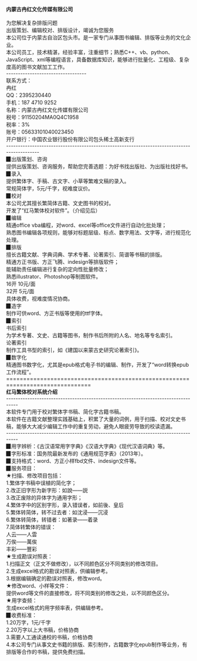   **内蒙古冉红文化传媒有限公司**
<br>
<br>为您解决复杂排版问题
<br>出版策划、编辑校对、排版设计，竭诚为您服务
<br>本公司位于内蒙古自治区包头市。是一家专门从事图书编辑、排版等业务的文化企业。
<br>本公司员工，技术精湛，经验丰富，注重细节；熟悉C++、vb、python、JavaScript、xml等编程语言，具备数据库知识，能够进行批量化、工程级、复杂度高的图书文献加工工作。
<br>----------------------------------
<br>联系方式：
<br>冉红
<br>QQ：2395230440
<br>手机：187 4710 9252
<br>名称：内蒙古冉红文化传媒有限公司
<br>税号：91150204MA0Q4C1958
<br>税率：3%
<br>账号：05633101040023450
<br>开户银行：中国农业银行股份有限公司包头稀土高新支行
<br>--------------------------------------------------------------------------------------------
<br>▉出版策划、咨询
<br>提供出版策划、咨询服务，帮助您完善选题：为好书找出版社、为出版社找好书。
<br>▉录入
<br>提供繁体字、手稿、古文字、小草等繁难文稿的录入。
<br>常规简体字，5元/千字，视难度议价。
<br>▉校对
<br>本公司尤其擅长繁简体古籍、文史图书的校对。
<br>开发了“红马繁体校对软件”。（介绍见后）
<br>▉编辑
<br>精通office vba编程，对word、excel等office文件进行自动化批处理；
<br>熟悉图书编辑各项规则，能够对标题层级、标点、数字用法、文字等，进行规范化处理。
<br>▉排版
<br>擅长古籍文献、字典词典、学术专著、论著索引、简谱等书稿的排版。
<br>精通方正书版、方正飞腾、indesign等排版软件；
<br>能辅助责任编辑进行复杂的定向性批量修改；
<br>熟悉illustrator、Photoshop等制图软件。
<br>16开 10元/面
<br>32开 5元/面
<br>具体收费，视难度情况协商。
<br>▉造字
<br>制作可供word、方正书版等使用的ttf字体。
<br>▉索引
<br>书后索引
<br>为学术专著、文史、古籍等图书，制作书后所附的人名、地名等专名索引。
<br>论著索引
<br>制作工具书型的索引，如《建国以来蒙古史研究论著索引》。
<br>▉数字化
<br>精通图书数字化，尤其是epub格式电子书的编辑、制作，开发了“word转换epub工作流程”。
<br>===============================================================================
<br>**红马繁体校对系统介绍**
<br>-----------------------------------------------------------------------------------
<br>本软件专门用于校对繁体字书稿、简化字古籍书稿。
<br>本软件在古籍文献整理实践基础上，积累了大量的词例，用于扫描、校对文史书稿，能够大大减少编辑工作中的重复劳动，避免人眼疲劳导致的校读遗漏。
<br>-----------------------------------------------------------------------------------
<br>▉用字辨析：《古汉语常用字字典》《汉语大字典》《现代汉语词典》等。
<br>▉字形标准：国务院最新发布的《通用规范字表》（2013年）。
<br>▉支持格式：word、方正小样fbd文件、indesign文件等。
<br>▉服务项目：
<br>★扫描、修改项目包括：
<br>1.繁体字书稿中误植的简化字；
<br>2.改正旧字形为新字形：如說——説
<br>3.改正废除的异体字为通用字形；
<br>4.繁体字中的区别字形，录入错误者，如前後、皇后
<br>5.繁体转简体，转不过去者：如沈浸——沉浸
<br>6.繁体转简体，转错者：如著录——着录
<br>7.简体转繁体的错误：
<br>人云——人雲
<br>万俟——萬俟
<br>丰彩——豐彩
<br>★生成勘误对照表：
<br>1.扫描正文（正文不做修改），以不同颜色区分不同类别的修改项目。
<br>2.生成excel格式的勘误对照表，供编辑参考。
<br>3.根据编辑确定的勘误对照表，修改word。
<br>★修改word、小样等文件：
<br>提供word等文件的直接修改，将不同类别的修改之处，以不同颜色区分。
<br>★用字查频：
<br>生成excel格式的用字频率表，供编辑参考。
<br>▉收费标准：
<br>1.20万字，1元/千字
<br>2.20万字以上大书稿，价格协商
<br>3.需要人工通读通校的书稿，价格协商
<br>4.本公司专门从事文史书籍的排版、索引制作，古籍数字化epub制作等业务，有排版等合作的书稿，提供免费扫描。

